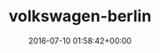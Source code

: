 ---
title:		"volkswagen-berlin"
mediatype:		"upload"
description:		"TBC"
date:		"2016-07-10 01:58:42+00:00"
album:		"city"
filename:		"volkswagen-berlin.md"
series:		""
cl_public_id:		"city/volkswagen-berlin"
cl_version:		1497000475
format:		"tiff"
bytes:		8418160
width:		2560
height:		1440
exposure_mode:		"Auto"
program:		"Aperture-priority AE"
aperture:		"2.8"
focal_length:		"16.0 mm"
iso:		"2500"
shutter_speed:		"1/8"
metering:		"Multi-segment"
flash:		"Off, Did not fire"
white_balance:		"Custom"
colour_temp:		"2000"
has_crop:		"true"
orientation:		"Horizontal (normal)"
camera_model:		"NIKON D800"
lens_info:		"16mm f/2.8"
artist:		"No artist info"
x_resolution:		"300"
y_resolution:		"300"
---